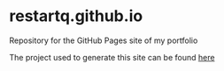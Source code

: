 # restartq.github.io
Repository for the GitHub Pages site of my portfolio

The project used to generate this site can be found [here](https://github.com/ReStartQ/restartq-portfolio)
